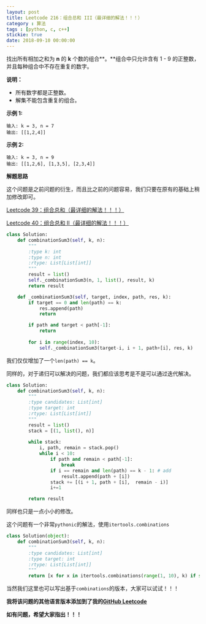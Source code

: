 ```yaml
---
layout: post
title: Leetcode 216：组合总和 III（最详细的解法！！！）
category : 算法
tags : [python, c, c++]
stickie: true
date: 2018-09-10 00:00:00
---
```


找出所有相加之和为 **n** 的 **k** 个数的组合**。**组合中只允许含有 1 - 9 的正整数，并且每种组合中不存在重复的数字。

**说明：**

- 所有数字都是正整数。
- 解集不能包含重复的组合。 

**示例 1:**

```
输入: k = 3, n = 7
输出: [[1,2,4]]
```

**示例 2:**

```
输入: k = 3, n = 9
输出: [[1,2,6], [1,3,5], [2,3,4]]
```

**解题思路**

这个问题是之前问题的衍生，而且比之前的问题容易，我们只要在原有的基础上稍加修改即可。

[Leetcode 39：组合总和（最详细的解法！！！）](https://blog.csdn.net/qq_17550379/article/details/82561538)

[Leetcode 40：组合总和 II（最详细的解法！！！）](https://blog.csdn.net/qq_17550379/article/details/82591181)

```python
class Solution:
    def combinationSum3(self, k, n):
        """
        :type k: int
        :type n: int
        :rtype: List[List[int]]
        """
        result = list()
        self._combinationSum3(n, 1, list(), result, k)
        return result

    def _combinationSum3(self, target, index, path, res, k):
        if target == 0 and len(path) == k:
            res.append(path)
            return 

        if path and target < path[-1]:
            return
       
        for i in range(index, 10):
            self._combinationSum3(target-i, i + 1, path+[i], res, k)
```

我们仅仅增加了一个`len(path) == k`。

同样的，对于递归可以解决的问题，我们都应该思考是不是可以通过迭代解决。

```python
class Solution:
    def combinationSum3(self, k, n):
        """
        :type candidates: List[int]
        :type target: int
        :rtype: List[List[int]]
        """
        result = list()
        stack = [(1, list(), n)]
        
        while stack:
            i, path, remain = stack.pop()
            while i < 10:
                if path and remain < path[-1]:
                    break
                if i == remain and len(path) == k - 1: # add
                    result.append(path + [i])
                stack += [(i + 1, path + [i],  remain - i)]
                i+=1

        return result 
```

同样也只是一点小小的修改。

这个问题有一个非常`pythonic`的解法，使用`itertools.combinations`

```python
class Solution(object):
    def combinationSum3(self, k, n):
        """
        :type candidates: List[int]
        :type target: int
        :rtype: List[List[int]]
        """
        return [x for x in itertools.combinations(range(1, 10), k) if sum(x) == n]
```

当然我们这里也可以写出基于`combinations`的版本，大家可以试试！！！

**我将该问题的其他语言版本添加到了我的[GitHub Leetcode](https://github.com/luliyucoordinate/Leetcode)**

**如有问题，希望大家指出！！！**